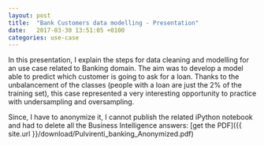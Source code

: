 ```yaml
---
layout: post
title:  "Bank Customers data modelling - Presentation"
date:   2017-03-30 13:51:05 +0100
categories: use-case
---
```


In this presentation, I explain the steps for data cleaning and modelling for an use case related to Banking domain. 
The aim was to develop a model able to predict which customer is going to ask for a loan. Thanks to the unbalancement of the classes 
(people with a loan are just the 2% of the training set), this case represented a very interesting opportunity to practice with undersampling and oversampling.

Since, I have to anonymize it, I cannot publish the related iPython notebook and had to delete all the Business Intelligence answers:
[get the PDF]({{ site.url }}/download/Pulvirenti_banking_Anonymized.pdf)
